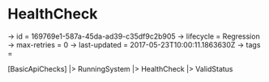 # HealthCheck

-> id = 169769e1-587a-45da-ad39-c35df9c2b905
-> lifecycle = Regression
-> max-retries = 0
-> last-updated = 2017-05-23T10:00:11.1863630Z
-> tags =

[BasicApiChecks]
|> RunningSystem
|> HealthCheck
|> ValidStatus
~~~

